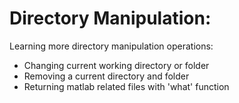 Directory Manipulation:
=======================

Learning more directory manipulation operations:
 - Changing current working directory or folder
 - Removing a current directory and folder
 - Returning matlab related files with 'what' function
 
 
